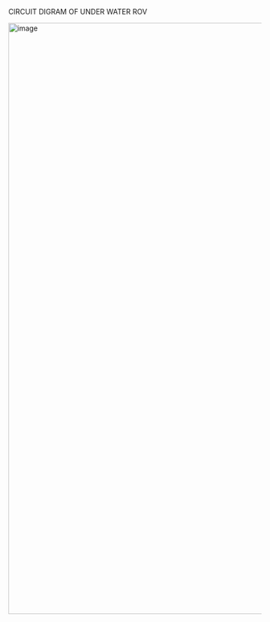 CIRCUIT DIGRAM OF UNDER WATER ROV

<img width="1014" height="1174" alt="image" src="https://github.com/user-attachments/assets/5dffe208-89b0-477f-becf-bc488c1cea98" />

